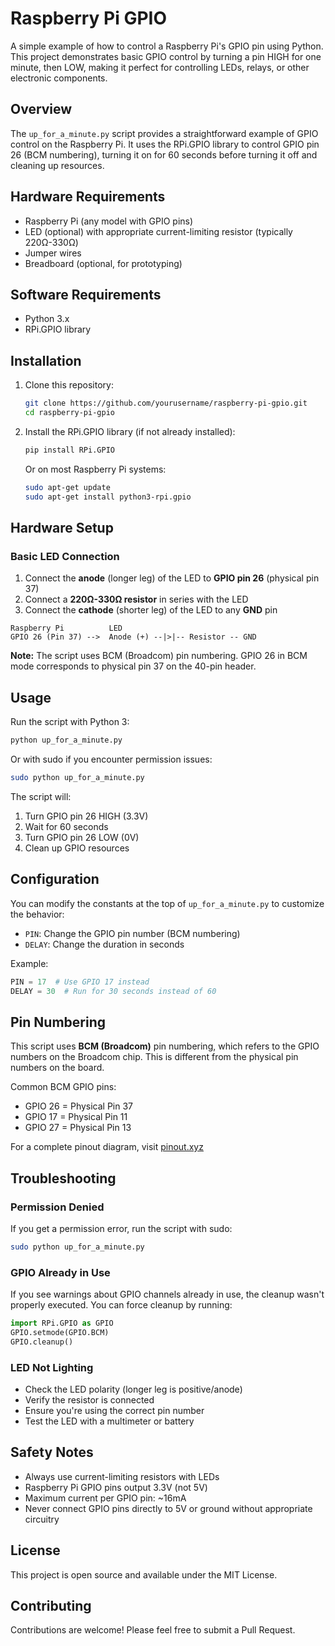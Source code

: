 # Raspberry Pi GPIO

A simple example of how to control a Raspberry Pi's GPIO pin using Python. This project demonstrates basic GPIO control by turning a pin HIGH for one minute, then LOW, making it perfect for controlling LEDs, relays, or other electronic components.

## Overview

The `up_for_a_minute.py` script provides a straightforward example of GPIO control on the Raspberry Pi. It uses the RPi.GPIO library to control GPIO pin 26 (BCM numbering), turning it on for 60 seconds before turning it off and cleaning up resources.

## Hardware Requirements

- Raspberry Pi (any model with GPIO pins)
- LED (optional) with appropriate current-limiting resistor (typically 220Ω-330Ω)
- Jumper wires
- Breadboard (optional, for prototyping)

## Software Requirements

- Python 3.x
- RPi.GPIO library

## Installation

1. Clone this repository:
   ```bash
   git clone https://github.com/yourusername/raspberry-pi-gpio.git
   cd raspberry-pi-gpio
   ```

2. Install the RPi.GPIO library (if not already installed):
   ```bash
   pip install RPi.GPIO
   ```

   Or on most Raspberry Pi systems:
   ```bash
   sudo apt-get update
   sudo apt-get install python3-rpi.gpio
   ```

## Hardware Setup

### Basic LED Connection

1. Connect the **anode** (longer leg) of the LED to **GPIO pin 26** (physical pin 37)
2. Connect a **220Ω-330Ω resistor** in series with the LED
3. Connect the **cathode** (shorter leg) of the LED to any **GND** pin

```
Raspberry Pi          LED
GPIO 26 (Pin 37) -->  Anode (+) --|>|-- Resistor -- GND
```

**Note:** The script uses BCM (Broadcom) pin numbering. GPIO 26 in BCM mode corresponds to physical pin 37 on the 40-pin header.

## Usage

Run the script with Python 3:

```bash
python up_for_a_minute.py
```

Or with sudo if you encounter permission issues:

```bash
sudo python up_for_a_minute.py
```

The script will:
1. Turn GPIO pin 26 HIGH (3.3V)
2. Wait for 60 seconds
3. Turn GPIO pin 26 LOW (0V)
4. Clean up GPIO resources

## Configuration

You can modify the constants at the top of `up_for_a_minute.py` to customize the behavior:

- `PIN`: Change the GPIO pin number (BCM numbering)
- `DELAY`: Change the duration in seconds

Example:
```python
PIN = 17  # Use GPIO 17 instead
DELAY = 30  # Run for 30 seconds instead of 60
```

## Pin Numbering

This script uses **BCM (Broadcom)** pin numbering, which refers to the GPIO numbers on the Broadcom chip. This is different from the physical pin numbers on the board.

Common BCM GPIO pins:
- GPIO 26 = Physical Pin 37
- GPIO 17 = Physical Pin 11
- GPIO 27 = Physical Pin 13

For a complete pinout diagram, visit [pinout.xyz](https://pinout.xyz/)

## Troubleshooting

### Permission Denied
If you get a permission error, run the script with sudo:
```bash
sudo python up_for_a_minute.py
```

### GPIO Already in Use
If you see warnings about GPIO channels already in use, the cleanup wasn't properly executed. You can force cleanup by running:
```python
import RPi.GPIO as GPIO
GPIO.setmode(GPIO.BCM)
GPIO.cleanup()
```

### LED Not Lighting
- Check the LED polarity (longer leg is positive/anode)
- Verify the resistor is connected
- Ensure you're using the correct pin number
- Test the LED with a multimeter or battery

## Safety Notes

- Always use current-limiting resistors with LEDs
- Raspberry Pi GPIO pins output 3.3V (not 5V)
- Maximum current per GPIO pin: ~16mA
- Never connect GPIO pins directly to 5V or ground without appropriate circuitry

## License

This project is open source and available under the MIT License.

## Contributing

Contributions are welcome! Please feel free to submit a Pull Request.